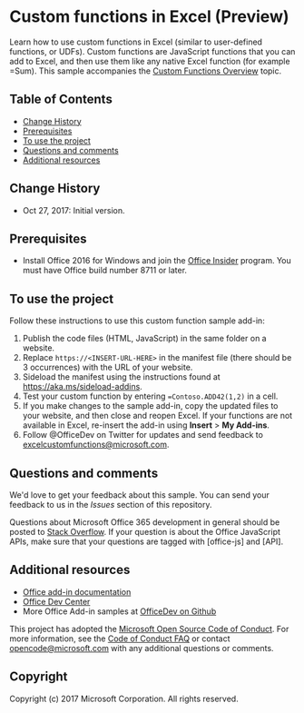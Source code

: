 # Custom functions in Excel (Preview)

Learn how to use custom functions in Excel (similar to user-defined functions, or UDFs). Custom functions are JavaScript functions that you can add to Excel, and then use them like any native Excel function (for example =Sum). This sample accompanies the [Custom Functions Overview](https://dev.office.com/docs/add-ins/excel/custom-functions-overview) topic.

## Table of Contents
* [Change History](#change-history)
* [Prerequisites](#prerequisites)
* [To use the project](#to-use-the-project)
* [Questions and comments](#questions-and-comments)
* [Additional resources](#additional-resources)

## Change History

* Oct 27, 2017: Initial version.

## Prerequisites

* Install Office 2016 for Windows and join the [Office Insider](https://products.office.com/en-us/office-insider) program. You must have Office build number 8711 or later.

## To use the project

Follow these instructions to use this custom function sample add-in:

1. Publish the code files (HTML, JavaScript) in the same folder on a website.
2. Replace `https://<INSERT-URL-HERE>` in the manifest file (there should be 3 occurrences) with the URL of your website. 
3. Sideload the manifest using the instructions found at <https://aka.ms/sideload-addins>.
4. Test your custom function by entering `=Contoso.ADD42(1,2)` in a cell.
5. If you make changes to the sample add-in, copy the updated files to your website, and then close and reopen Excel. If your functions are not available in Excel, re-insert the add-in using **Insert** > **My Add-ins**.
6. Follow @OfficeDev on Twitter for updates and send feedback to <excelcustomfunctions@microsoft.com>.

## Questions and comments

We'd love to get your feedback about this sample. You can send your feedback to us in the *Issues* section of this repository.

Questions about Microsoft Office 365 development in general should be posted to [Stack Overflow](http://stackoverflow.com/questions/tagged/office-js+API). If your question is about the Office JavaScript APIs, make sure that your questions are tagged with [office-js] and [API].

## Additional resources

* [Office add-in documentation](https://msdn.microsoft.com/en-us/library/office/jj220060.aspx)
* [Office Dev Center](http://dev.office.com/)
* More Office Add-in samples at [OfficeDev on Github](https://github.com/officedev)

This project has adopted the [Microsoft Open Source Code of Conduct](https://opensource.microsoft.com/codeofconduct/). For more information, see the [Code of Conduct FAQ](https://opensource.microsoft.com/codeofconduct/faq/) or contact [opencode@microsoft.com](mailto:opencode@microsoft.com) with any additional questions or comments.

## Copyright
Copyright (c) 2017 Microsoft Corporation. All rights reserved.
